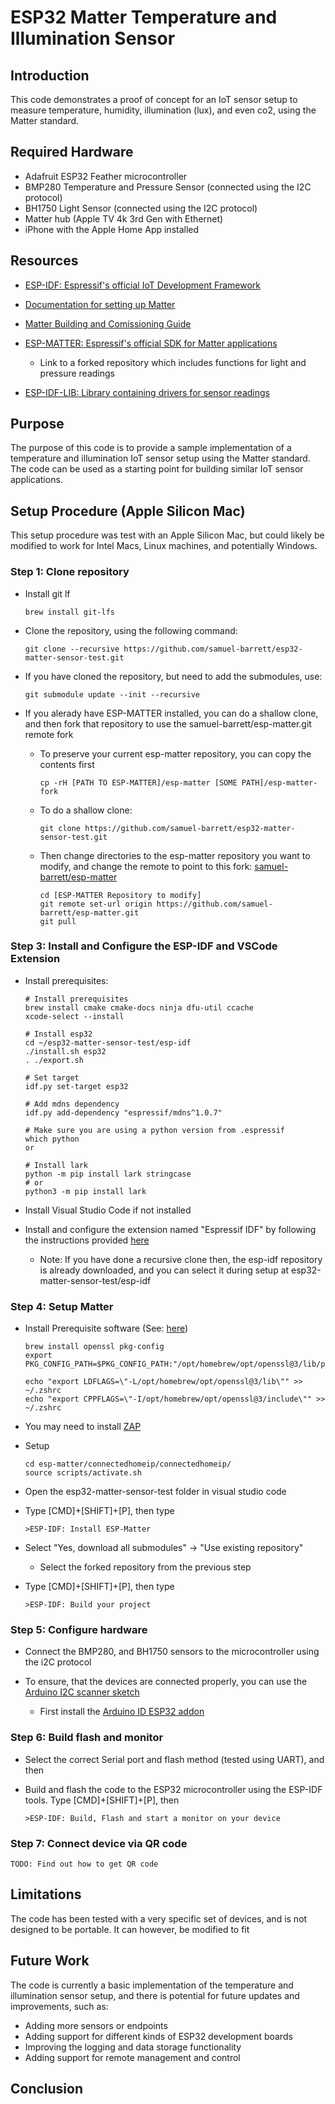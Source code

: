 # ESP32 Matter Temperature and Illumination Sensor

## Introduction

This code demonstrates a proof of concept for an IoT sensor setup to measure temperature, humidity, illumination (lux), and even co2, using the Matter standard.

## Required Hardware

* Adafruit ESP32 Feather microcontroller
* BMP280 Temperature and Pressure Sensor (connected using the I2C protocol)
* BH1750 Light Sensor (connected using the I2C protocol)
* Matter hub (Apple TV 4k 3rd Gen with Ethernet)
* iPhone with the Apple Home App installed

## Resources

* [ESP-IDF: Espressif's official IoT Development Framework](https://docs.espressif.com/projects/esp-idf/en/latest/esp32/get-started/linux-macos-setup.html)

* [Documentation for setting up Matter](https://github.com/espressif/connectedhomeip/blob/4088a77f557e8571a39338fad51a1d8eb0131d79/docs/guides/BUILDING.md)

* [Matter Building and Comissioning Guide](https://github.com/espressif/connectedhomeip/blob/4088a77f557e8571a39338fad51a1d8eb0131d79/docs/guides/esp32/build_app_and_commission.md)

* [ESP-MATTER: Espressif's official SDK for Matter applications](https://github.com/samuel-barrett/esp-matter)
  * Link to a forked repository which includes functions for light and pressure readings

* [ESP-IDF-LIB: Library containing drivers for sensor readings](https://esp-idf-lib.readthedocs.io/en/latest)



## Purpose

The purpose of this code is to provide a sample implementation of a temperature and illumination IoT sensor setup using the Matter standard. The code can be used as a starting point for building similar IoT sensor applications.

## Setup Procedure (Apple Silicon Mac)

This setup procedure was test with an Apple Silicon Mac, but could likely be modified to work for Intel Macs, Linux machines, and potentially Windows.

### Step 1: Clone repository

* Install git lf

      brew install git-lfs 

* Clone the repository, using the following command:

      git clone --recursive https://github.com/samuel-barrett/esp32-matter-sensor-test.git
* If you have cloned the repository, but need to add the submodules, use:

      git submodule update --init --recursive
* If you alerady have ESP-MATTER installed, you can do a shallow clone, and then fork that repository to use the samuel-barrett/esp-matter.git remote fork

    * To preserve your current esp-matter repository, you can copy the contents first

          cp -rH [PATH TO ESP-MATTER]/esp-matter [SOME PATH]/esp-matter-fork
    * To do a shallow clone:

          git clone https://github.com/samuel-barrett/esp32-matter-sensor-test.git
    * Then change directories to the esp-matter repository you want to modify, and change the remote to point to this fork: [samuel-barrett/esp-matter](https://github.com/samuel-barrett/esp-matter.git)

          cd [ESP-MATTER Repository to modify]
          git remote set-url origin https://github.com/samuel-barrett/esp-matter.git
          git pull


### Step 3: Install and Configure the ESP-IDF and VSCode Extension

* Install prerequisites:

      # Install prerequisites
      brew install cmake cmake-docs ninja dfu-util ccache
      xcode-select --install

      # Install esp32
      cd ~/esp32-matter-sensor-test/esp-idf
      ./install.sh esp32
      . ./export.sh

      # Set target 
      idf.py set-target esp32

      # Add mdns dependency
      idf.py add-dependency "espressif/mdns^1.0.7"

      # Make sure you are using a python version from .espressif
      which python
      or
      
      # Install lark
      python -m pip install lark stringcase
      # or
      python3 -m pip install lark

* Install Visual Studio Code if not installed

* Install and configure the extension named "Espressif IDF" by following the instructions provided [here](https://github.com/espressif/vscode-esp-idf-extension/blob/master/docs/tutorial/install.md)

  * Note: If you have done a recursive clone then, the esp-idf repository is already downloaded, and you can select it during setup at esp32-matter-sensor-test/esp-idf


### Step 4: Setup Matter

* Install Prerequisite software (See: [here](https://github.com/espressif/connectedhomeip/blob/4088a77f557e8571a39338fad51a1d8eb0131d79/docs/guides/BUILDING.md))

      brew install openssl pkg-config
      export PKG_CONFIG_PATH=$PKG_CONFIG_PATH:"/opt/homebrew/opt/openssl@3/lib/pkgconfig"

      echo "export LDFLAGS=\"-L/opt/homebrew/opt/openssl@3/lib\"" >> ~/.zshrc
      echo "export CPPFLAGS=\"-I/opt/homebrew/opt/openssl@3/include\"" >> ~/.zshrc

* You may need to install [ZAP](https://github.com/project-chip/zap/releases)

* Setup
      
      cd esp-matter/connectedhomeip/connectedhomeip/
      source scripts/activate.sh

* Open the esp32-matter-sensor-test folder in visual studio code

* Type [CMD]+[SHIFT]+[P], then type 
    
      >ESP-IDF: Install ESP-Matter

* Select "Yes, download all submodules" -> "Use existing repository"

  * Select the forked repository from the previous step

* Type [CMD]+[SHIFT]+[P], then type 
    
      >ESP-IDF: Build your project

### Step 5: Configure hardware

* Connect the BMP280, and BH1750 sensors to the microcontroller using the i2C protocol

* To ensure, that the devices are connected properly, you can use the [Arduino I2C scanner sketch](https://playground.arduino.cc/Main/I2cScanner/)

  * First install the [Arduino ID ESP32 addon](https://randomnerdtutorials.com/installing-the-esp32-board-in-arduino-ide-windows-instructions/)

### Step 6: Build flash and monitor

* Select the correct Serial port and flash method (tested using UART), and then 

* Build and flash the code to the ESP32 microcontroller using the ESP-IDF tools. Type [CMD]+[SHIFT]+[P], then

      >ESP-IDF: Build, Flash and start a monitor on your device

### Step 7: Connect device via QR code

    TODO: Find out how to get QR code

## Limitations

The code has been tested with a very specific set of devices, and is not designed to be portable. It can however, be modified to fit 

## Future Work

The code is currently a basic implementation of the temperature and illumination sensor setup, and there is potential for future updates and improvements, such as:

- Adding more sensors or endpoints
- Adding support for different kinds of ESP32 development boards
- Improving the logging and data storage functionality
- Adding support for remote management and control

## Conclusion